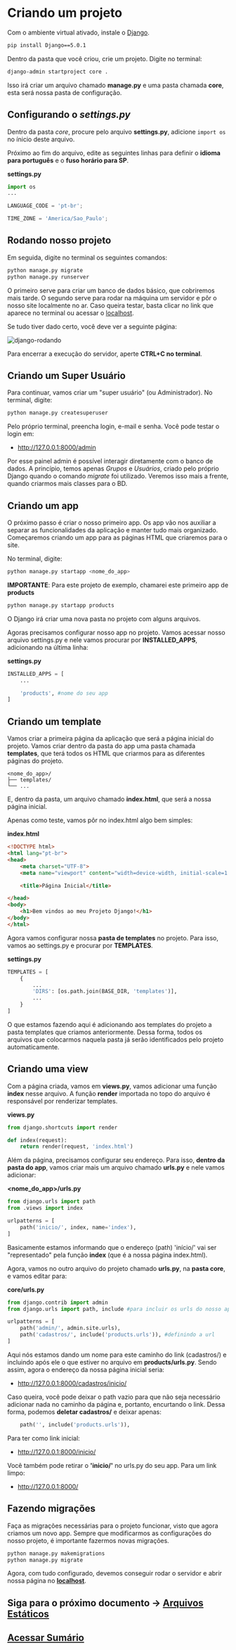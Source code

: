 # Criando um projeto
Com o ambiente virtual ativado, instale o [Django](https://www.djangoproject.com). 
```bash
pip install Django==5.0.1
```
Dentro da pasta que você criou, crie um projeto. Digite no terminal:

```bash
django-admin startproject core .
```
Isso irá criar um arquivo chamado **manage.py** e uma pasta chamada **core**, esta será nossa pasta de configuração.

## Configurando o *settings.py*
Dentro da pasta *core*, procure pelo arquivo **settings.py**, adicione `import os` no ínicio deste arquivo.

Próximo ao fim do arquivo, edite as seguintes linhas para definir o **idioma para português** e o **fuso horário para SP**.

**settings.py**
```py
import os
...

LANGUAGE_CODE = 'pt-br';

TIME_ZONE = 'America/Sao_Paulo';
```

## Rodando nosso projeto
Em seguida, digite no terminal os seguintes comandos:
```bash
python manage.py migrate
python manage.py runserver
```

O primeiro serve para criar um banco de dados básico, que cobriremos mais tarde. O segundo serve para rodar na máquina um servidor e pôr o nosso site localmente no ar. Caso queira testar, basta clicar no link que aparece no terminal ou acessar o [localhost](http://127.0.0.1:8000).

Se tudo tiver dado certo, você deve ver a seguinte página:

![django-rodando](img/teste-django.png)

Para encerrar a execução do servidor, aperte **CTRL+C no terminal**.

## Criando um Super Usuário
Para continuar, vamos criar um "super usuário" (ou Administrador). No terminal, digite:
```bash
python manage.py createsuperuser
```
Pelo próprio terminal, preencha login, e-mail e senha. Você pode testar o login em:
- http://127.0.0.1:8000/admin

Por esse painel admin é possível interagir diretamente com o banco de dados. A princípio, temos apenas *Grupos* e *Usuários*, criado pelo próprio Django quando o comando *migrate* foi utilizado. Veremos isso mais a frente, quando criarmos mais classes para o BD.

## Criando um app
O próximo passo é criar o nosso primeiro app. Os app vão nos auxiliar a separar as funcionalidades da aplicação e manter tudo mais organizado. Começaremos criando um app para as páginas HTML que criaremos para o site. 

No terminal, digite:
```bash
python manage.py startapp <nome_do_app>
```	

**IMPORTANTE**: Para este projeto de exemplo, chamarei este primeiro app de **products**
```bash
python manage.py startapp products
```
O Django irá criar uma nova pasta no projeto com alguns arquivos.

Agoras precisamos configurar nosso app no projeto. Vamos acessar nosso arquivo settings.py e nele vamos procurar por **INSTALLED_APPS**, adicionando na última linha:

**settings.py**
```py
INSTALLED_APPS = [
    ...

    'products', #nome do seu app
]
```

## Criando um template
Vamos criar a primeira página da aplicação que será a página inicial do projeto. Vamos criar dentro da pasta do app uma pasta chamada **templates**, que terá todos os HTML que criarmos para as diferentes páginas do projeto.
```
<nome_do_app>/
├── templates/
└── ...
```
E, dentro da pasta, um arquivo chamado **index.html**, que será a nossa página inicial.

Apenas como teste, vamos pôr no index.html algo bem simples:

**index.html**
```html
<!DOCTYPE html>
<html lang="pt-br">
<head>
    <meta charset="UTF-8">
    <meta name="viewport" content="width=device-width, initial-scale=1.0">

    <title>Página Inicial</title>

</head>
<body>
    <h1>Bem vindos ao meu Projeto Django!</h1>
</body>
</html>
```

Agora vamos configurar nossa **pasta de templates** no projeto. Para isso, vamos ao settings.py e procurar por **TEMPLATES**.

**settings.py**
```py
TEMPLATES = [
    {
        ...
        'DIRS': [os.path.join(BASE_DIR, 'templates')],
        ...
    }
]
```
O que estamos fazendo aqui é adicionando aos templates do projeto a pasta templates que criamos anteriormente. Dessa forma, todos os arquivos que colocarmos naquela pasta já serão identificados pelo projeto automaticamente.

## Criando uma view
Com a página criada, vamos em **views.py**, vamos adicionar uma função **index** nesse arquivo. A função **render** importada no topo do arquivo é responsável por renderizar templates.

**views.py**
```py
from django.shortcuts import render 

def index(request):
    return render(request, 'index.html')
```

Além da página, precisamos configurar seu endereço. Para isso, **dentro da pasta do app**, vamos criar mais um arquivo chamado **urls.py** e nele vamos adicionar:

**<nome_do_app>/urls.py**
```py
from django.urls import path
from .views import index

urlpatterns = [
    path('inicio/', index, name='index'),
]
```
Basicamente estamos informando que o endereço (path) 'início/' vai ser "representado" pela função **index** (que é a nossa página index.html). 

Agora, vamos no outro arquivo do projeto chamado **urls.py**, na **pasta core**, e vamos editar para:

**core/urls.py**
```py
from django.contrib import admin
from django.urls import path, include #para incluir os urls do nosso app

urlpatterns = [
    path('admin/', admin.site.urls),
    path('cadastros/', include('products.urls')), #definindo a url
]
```

Aqui nós estamos dando um nome para este caminho do link (cadastros/) e incluindo após ele o que estiver no arquivo em **products/urls.py**. Sendo assim, agora o endereço da nossa página inicial seria:
-	http://127.0.0.1:8000/cadastros/inicio/

Caso queira, você pode deixar o path vazio para que não seja necessário adicionar nada no caminho da página e, portanto, encurtando o link. Dessa forma, podemos **deletar cadastros/** e deixar apenas:
```python
    path('', include('products.urls')),
```

Para ter como link inicial:
- http://127.0.0.1:8000/inicio/

Você também pode retirar o **'inicio/'** no urls.py do seu app. Para um link limpo:
- http://127.0.0.1:8000/

## Fazendo migrações
Faça as migrações necessárias para o projeto funcionar, visto que agora criamos um novo app. Sempre que modificarmos as configurações do nosso projeto, é importante fazermos novas migrações.
```bash
python manage.py makemigrations
python manage.py migrate
```

Agora, com tudo configurado, devemos conseguir rodar o servidor e abrir nossa página no [**localhost**](http://127.0.0.1:8000/).

## Siga para o próximo documento -> [Arquivos Estáticos](/docs/arquivos-estaticos.md)
## [Acessar Sumário](../README.md#sumário)